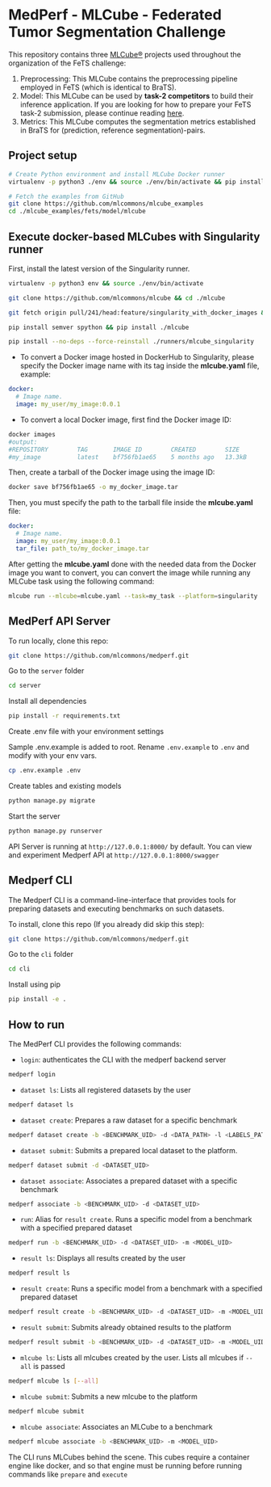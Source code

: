 # MedPerf - MLCube - Federated Tumor Segmentation Challenge

This repository contains three [MLCube&reg;](https://github.com/mlcommons/mlcube) projects used throughout the organization of the FeTS challenge:

1. Preprocessing: This MLCube contains the preprocessing pipeline employed in FeTS (which is identical to BraTS).
2. Model: This MLCube can be used by **task-2 competitors** to build their inference application. If you are looking for how to prepare your FeTS task-2 submission, please continue reading [here](model).
3. Metrics: This MLCube computes the segmentation metrics established in BraTS for (prediction, reference segmentation)-pairs.

## Project setup

```bash
# Create Python environment and install MLCube Docker runner 
virtualenv -p python3 ./env && source ./env/bin/activate && pip install mlcube-docker

# Fetch the examples from GitHub
git clone https://github.com/mlcommons/mlcube_examples
cd ./mlcube_examples/fets/model/mlcube
```

## Execute docker-based MLCubes with Singularity runner

First, install the latest version of the Singularity runner.

```bash
virtualenv -p python3 env && source ./env/bin/activate

git clone https://github.com/mlcommons/mlcube && cd ./mlcube

git fetch origin pull/241/head:feature/singularity_with_docker_images && git checkout feature/singularity_with_docker_images

pip install semver spython && pip install ./mlcube

pip install --no-deps --force-reinstall ./runners/mlcube_singularity
```

* To convert a Docker image hosted in DockerHub to Singularity, please specify the Docker image name with its tag inside the **mlcube.yaml** file, example:

```yaml
docker:
  # Image name.
  image: my_user/my_image:0.0.1
```

* To convert a local Docker image, first find the Docker image ID:

```bash
docker images
#output:
#REPOSITORY        TAG       IMAGE ID        CREATED        SIZE
#my_image          latest    bf756fb1ae65    5 months ago   13.3kB
```

Then, create a tarball of the Docker image using the image ID:

```bash
docker save bf756fb1ae65 -o my_docker_image.tar 
```

Then, you must specify the path to the tarball file inside the **mlcube.yaml** file:

```yaml
docker:
  # Image name.
  image: my_user/my_image:0.0.1
  tar_file: path_to/my_docker_image.tar
```

After getting the **mlcube.yaml** done with the needed data from the Docker image you want to convert, you can convert the image while running any MLCube task using the following command:

```bash
mlcube run --mlcube=mlcube.yaml --task=my_task --platform=singularity
```

## MedPerf API Server

To run locally, clone this repo:

```Bash
git clone https://github.com/mlcommons/medperf.git
```

Go to the `server` folder

```Bash
cd server
```

Install all dependencies

```Bash
pip install -r requirements.txt
```

Create .env file with your environment settings

Sample .env.example is added to root. Rename `.env.example` to `.env` and modify with your env vars.

```Bash
cp .env.example .env
```

Create tables and existing models

```Bash
python manage.py migrate
```

Start the server

```Bash
python manage.py runserver
```

API Server is running at `http://127.0.0.1:8000/` by default. You can view and experiment Medperf API at `http://127.0.0.1:8000/swagger`

## Medperf CLI

The Medperf CLI is a command-line-interface that provides tools for preparing datasets and executing benchmarks on such datasets.

To install, clone this repo (If you already did skip this step):

```Bash
git clone https://github.com/mlcommons/medperf.git
```

Go to the `cli` folder

```Bash
cd cli
```

Install using pip

```Bash
pip install -e .
```

## How to run

The MedPerf CLI provides the following commands:

- `login`: authenticates the CLI with the medperf backend server

```Bash
medperf login
```

- `dataset ls`: Lists all registered datasets by the user

```Bash
medperf dataset ls
```

- `dataset create`: Prepares a raw dataset for a specific benchmark

```Bash
medperf dataset create -b <BENCHMARK_UID> -d <DATA_PATH> -l <LABELS_PATH>
```

- `dataset submit`: Submits a prepared local dataset to the platform.

```Bash
medperf dataset submit -d <DATASET_UID> 
```

- `dataset associate`: Associates a prepared dataset with a specific benchmark

```Bash
medperf associate -b <BENCHMARK_UID> -d <DATASET_UID>
```

- `run`: Alias for `result create`. Runs a specific model from a benchmark with a specified prepared dataset

```Bash
medperf run -b <BENCHMARK_UID> -d <DATASET_UID> -m <MODEL_UID>
```

- `result ls`: Displays all results created by the user

```Bash
medperf result ls
```

- `result create`: Runs a specific model from a benchmark with a specified prepared dataset

```Bash
medperf result create -b <BENCHMARK_UID> -d <DATASET_UID> -m <MODEL_UID>
```

- `result submit`: Submits already obtained results to the platform

```Bash
medperf result submit -b <BENCHMARK_UID> -d <DATASET_UID> -m <MODEL_UID>
```

- `mlcube ls`: Lists all mlcubes created by the user. Lists all mlcubes if `--all` is passed

```Bash
medperf mlcube ls [--all]
``` 

- `mlcube submit`: Submits a new mlcube to the platform

```Bash
medperf mlcube submit
```

- `mlcube associate`: Associates an MLCube to a benchmark

```Bash
medperf mlcube associate -b <BENCHMARK_UID> -m <MODEL_UID>
```

The CLI runs MLCubes behind the scene. This cubes require a container engine like docker, and so that engine must be running before running commands like `prepare` and `execute`
